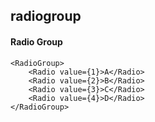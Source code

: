## radiogroup
#### Radio Group

```
<RadioGroup>
    <Radio value={1}>A</Radio>
    <Radio value={2}>B</Radio>
    <Radio value={3}>C</Radio>
    <Radio value={4}>D</Radio>
</RadioGroup>

```
